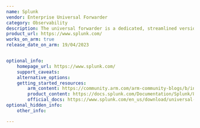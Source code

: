 ```yaml
---
name: Splunk
vendor: Enterprise Universal Forwarder
category: Observability
description: The universal forwarder is a dedicated, streamlined version of Splunk Enterprise that contains only the essential components needed to forward data. 
product_url: https://www.splunk.com/
works_on_arm: true
release_date_on_arm: 19/04/2023


optional_info:
    homepage_url: https://www.splunk.com/
    support_caveats:
    alternative_options:
    getting_started_resources:
        arm_content: https://community.arm.com/arm-community-blogs/b/infrastructure-solutions-blog/posts/using-splunk-for-cloud-to-edge-data-processing
        product_content: https://docs.splunk.com/Documentation/Splunk/8.1.1/ReleaseNotes/MeetSplunk
        official_docs: https://www.splunk.com/en_us/download/universal-forwarder.html
optional_hidden_info:
    other_info: 

---
```


